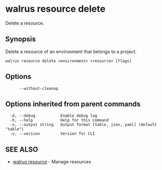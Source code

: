 # walrus resource delete

Delete a resource.

## Synopsis

Delete a resource of an environment that belongs to a project.

```
walrus resource delete <environment> <resource> [flags]
```

## Options

```
      --without-cleanup   
```

## Options inherited from parent commands

```
  -d, --debug           Enable debug log
  -h, --help            Help for this command
  -o, --output string   Output format [table, json, yaml] (default "table")
  -v, --version         Version for CLI
```

## SEE ALSO

* [walrus resource](walrus_resource)	 - Manage resources

